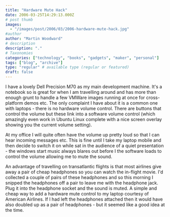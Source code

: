 ```yaml
---
title: "Hardware Mute Hack"
date: 2006-03-25T14:29:13.000Z
# post thumb
images:
  - "/images/post/2006/03/2006-hardware-mute-hack.jpg"
#author
author: "Martin Woodward"
# description
description: "."
# Taxonomies
categories: ["technology", "books", "gadgets", "maker", "personal"]
tags: ["blog", "archive"]
type: "regular" # available type (regular or featured)
draft: false
---
```

I have a lovely Dell Precision M70 as my main development machine.  It's a notebook so is great for when I am travelling around and has more than enough grunt to handle a few VMWare images running at once for cross-platform demos etc.  The only complaint I have about it is a common one with laptops - there is no hardware volume control.  There are buttons that control the volume but these link into a software volume control (which amazingly even work in Ubuntu Linux complete with a nice screen overlay showing you the current volume setting).

At my office I will quite often have the volume up pretty loud so that I can hear incoming messages etc.  This is fine until I take my laptop mobile and then decide to switch it on while sat in the audience of a quiet presentation - the windows start music always blares out before I the software loads to control the volume allowing me to mute the sound.

An advantage of travelling on transatlantic flights is that most airlines give away a pair of cheap headphones so you can watch the in-flight movie.  I'd collected a couple of pairs of these headphones and so this morning I snipped the headphones off a pair to leave me with the headphone jack.  Plug it into the headphone socket and the sound is muted.  A simple and cheap way to add a hardware mute control to my laptop courtesy of American Airlines.  If I had left the headphones attached then it would have also doubled up as a pair of headphones - but it seemed like a good idea at the time.